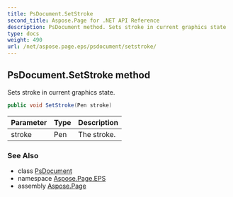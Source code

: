 ```yaml
---
title: PsDocument.SetStroke
second_title: Aspose.Page for .NET API Reference
description: PsDocument method. Sets stroke in current graphics state
type: docs
weight: 490
url: /net/aspose.page.eps/psdocument/setstroke/
---
```

## PsDocument.SetStroke method

Sets stroke in current graphics state.

```csharp
public void SetStroke(Pen stroke)
```

| Parameter | Type | Description |
| --- | --- | --- |
| stroke | Pen | The stroke. |

### See Also

* class [PsDocument](../)
* namespace [Aspose.Page.EPS](../../psdocument/)
* assembly [Aspose.Page](../../../)


